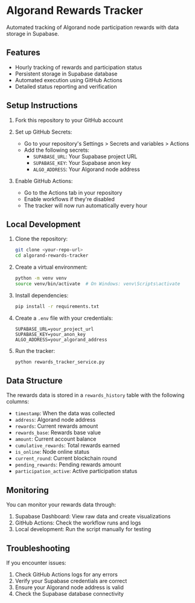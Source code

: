 # Algorand Rewards Tracker

Automated tracking of Algorand node participation rewards with data storage in Supabase.

## Features

- Hourly tracking of rewards and participation status
- Persistent storage in Supabase database
- Automated execution using GitHub Actions
- Detailed status reporting and verification

## Setup Instructions

1. Fork this repository to your GitHub account

2. Set up GitHub Secrets:
   - Go to your repository's Settings > Secrets and variables > Actions
   - Add the following secrets:
     - `SUPABASE_URL`: Your Supabase project URL
     - `SUPABASE_KEY`: Your Supabase anon key
     - `ALGO_ADDRESS`: Your Algorand node address

3. Enable GitHub Actions:
   - Go to the Actions tab in your repository
   - Enable workflows if they're disabled
   - The tracker will now run automatically every hour

## Local Development

1. Clone the repository:
   ```bash
   git clone <your-repo-url>
   cd algorand-rewards-tracker
   ```

2. Create a virtual environment:
   ```bash
   python -m venv venv
   source venv/bin/activate  # On Windows: venv\Scripts\activate
   ```

3. Install dependencies:
   ```bash
   pip install -r requirements.txt
   ```

4. Create a `.env` file with your credentials:
   ```
   SUPABASE_URL=your_project_url
   SUPABASE_KEY=your_anon_key
   ALGO_ADDRESS=your_algorand_address
   ```

5. Run the tracker:
   ```bash
   python rewards_tracker_service.py
   ```

## Data Structure

The rewards data is stored in a `rewards_history` table with the following columns:
- `timestamp`: When the data was collected
- `address`: Algorand node address
- `rewards`: Current rewards amount
- `rewards_base`: Rewards base value
- `amount`: Current account balance
- `cumulative_rewards`: Total rewards earned
- `is_online`: Node online status
- `current_round`: Current blockchain round
- `pending_rewards`: Pending rewards amount
- `participation_active`: Active participation status

## Monitoring

You can monitor your rewards data through:
1. Supabase Dashboard: View raw data and create visualizations
2. GitHub Actions: Check the workflow runs and logs
3. Local development: Run the script manually for testing

## Troubleshooting

If you encounter issues:
1. Check GitHub Actions logs for any errors
2. Verify your Supabase credentials are correct
3. Ensure your Algorand node address is valid
4. Check the Supabase database connectivity 